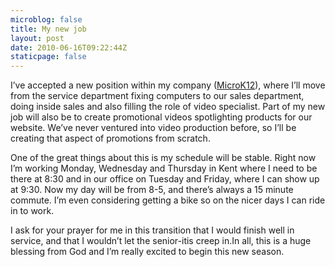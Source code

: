```yaml
---
microblog: false
title: My new job
layout: post
date: 2010-06-16T09:22:44Z
staticpage: false
---
```


I’ve accepted a new position within my company
([MicroK12](http://www.microk12.com "MicroK12")), where I’ll move from
the service department fixing computers to our sales department, doing
inside sales and also filling the role of video specialist. Part of my
new job will also be to create promotional videos spotlighting products
for our website. We’ve never ventured into video production before, so
I’ll be creating that aspect of promotions from scratch.

One of the great things about this is my schedule will be stable. Right
now I’m working Monday, Wednesday and Thursday in Kent where I need to
be there at 8:30 and in our office on Tuesday and Friday, where I can
show up at 9:30. Now my day will be from 8-5, and there’s always a 15
minute commute. I’m even considering getting a bike so on the nicer days
I can ride in to work.

I ask for your prayer for me in this transition that I would finish well
in service, and that I wouldn’t let the senior-itis creep in.In all,
this is a huge blessing from God and I’m really excited to begin this
new season.
